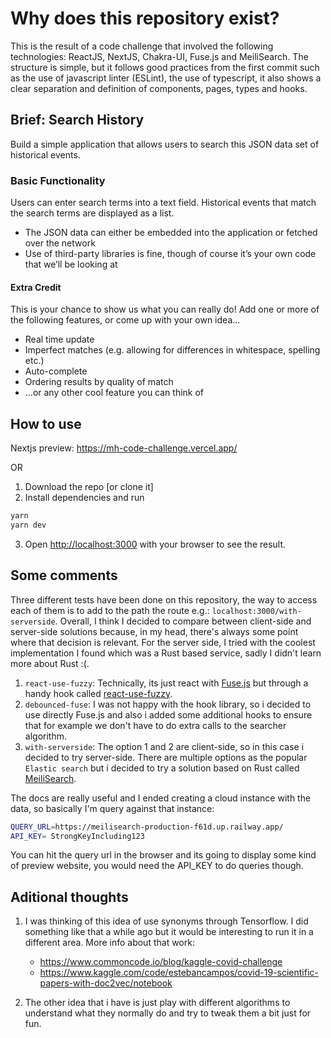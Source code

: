 # Why does this repository exist?

This is the result of a code challenge that involved the following technologies: ReactJS, NextJS, Chakra-UI, Fuse.js and MeiliSearch. The structure is simple, but it follows good practices from the first commit such as the use of javascript linter (ESLint), the use of typescript, it also shows a clear separation and definition of components, pages, types and hooks.

## Brief: Search History

Build a simple application that allows users to search this JSON data set of historical events.

### Basic Functionality

Users can enter search terms into a text field. Historical events that match the search terms are
displayed as a list.

- The JSON data can either be embedded into the application or fetched over the network
- Use of third-party libraries is fine, though of course it’s your own code that we’ll be
looking at

#### Extra Credit

This is your chance to show us what you can really do! Add one or more of the following
features, or come up with your own idea...

- Real time update
- Imperfect matches (e.g. allowing for differences in whitespace, spelling etc.)
- Auto-complete
- Ordering results by quality of match
- ...or any other cool feature you can think of

## How to use

Nextjs preview: https://mh-code-challenge.vercel.app/

OR

1. Download the repo [or clone it]
2. Install dependencies and run

```bash
yarn
yarn dev
```

3. Open [http://localhost:3000](http://localhost:3000) with your browser to see the result.

## Some comments

Three different tests have been done on this repository, the way to access each of them is to add to the path the route e.g.: `localhost:3000/with-serverside`. Overall, I think I decided to compare between client-side and server-side solutions because, in my head, there's always some point where that decision is relevant. For the server side, I tried with the coolest implementation I found which was a Rust based service, sadly I didn't learn more about Rust :(.

1. `react-use-fuzzy`: Technically, its just react with [Fuse.js](https://fusejs.io/) but through a handy hook called [react-use-fuzzy](https://github.com/joshuatonga/react-use-fuzzy).
2. `debounced-fuse`: I was not happy with the hook library, so i decided to use directly Fuse.js and also i added some additional hooks to ensure that for example we don't have to do extra calls to the searcher algorithm.
3. `with-serverside`: The option 1 and 2 are client-side, so in this case i decided to try server-side. There are multiple options as the popular `Elastic search` but i decided to try a solution based on Rust called [MeiliSearch](https://www.meilisearch.com/).

The docs are really useful and I ended creating a cloud instance with the data, so basically I'm query against that instance:

```bash
QUERY_URL=https://meilisearch-production-f61d.up.railway.app/
API_KEY= StrongKeyIncluding123
```

You can hit the query url in the browser and its going to display some kind of preview website, you would need the API_KEY to do queries though.

## Aditional thoughts

1. I was thinking of this idea of use synonyms through Tensorflow. I did something like that a while ago but it would be interesting to run it in a different area. More info about that work:

    - <https://www.commoncode.io/blog/kaggle-covid-challenge>
    - <https://www.kaggle.com/code/estebancampos/covid-19-scientific-papers-with-doc2vec/notebook>

2. The other idea that i have is just play with different algorithms to understand what they normally do and try to tweak them a bit just for fun.
